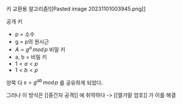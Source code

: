 키 교환용 알고리즘![[Pasted image 20231101003945.png]]

공개 키
- p = 소수
- g = p의 원시근 
- $A = g^a \, mod\, p$
비밀 키
- a, b = 비밀 키
- $1 < a < p$
- $1 < b < p$

양쪽 다 $s = g^{ab}\,mod\,p$ 를 공유하게 되었다.

그러나 이 방식은 [[중간자 공격]] 에 취약하다
-> [[엘가말 암호]] 가 이를 해결